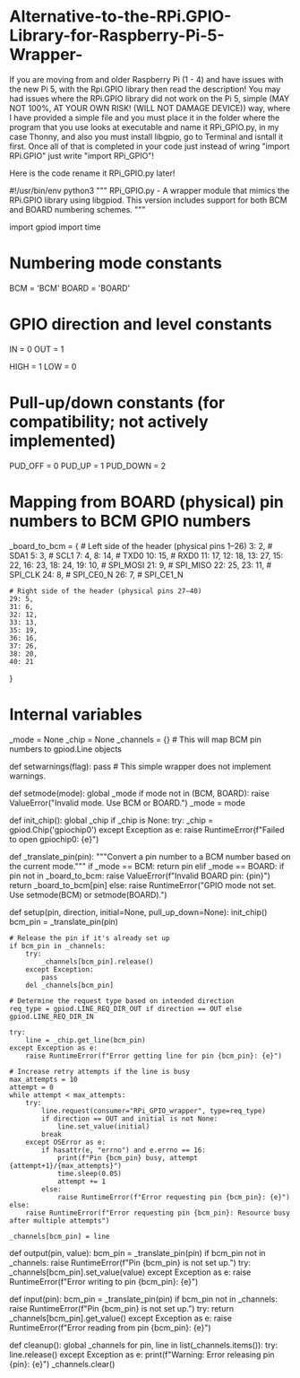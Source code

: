 # Alternative-to-the-RPi.GPIO-Library-for-Raspberry-Pi-5-Wrapper-
If you are moving from and older Raspberry Pi (1 - 4) and have issues with the new Pi 5, with the Rpi.GPIO library then read the description!
You may had issues where the RPi.GPIO library did not work on the Pi 5, simple (MAY NOT 100%, AT YOUR OWN RISK! (WILL NOT DAMAGE DEVICE)) way, where I have provided a simple file and you must place it in the folder where the program that you use looks at executable and name it RPi_GPIO.py, in my case Thonny, and also you must install libgpio, go to Terminal and isntall it first.
Once all of that is completed in your code just instead of wring "import RPi.GPIO" just write "import RPi_GPIO"!



Here is the code rename it RPi_GPIO.py later!

#!/usr/bin/env python3
"""
RPi_GPIO.py - A wrapper module that mimics the RPi.GPIO library using libgpiod.
This version includes support for both BCM and BOARD numbering schemes.
"""

import gpiod
import time

# Numbering mode constants
BCM = 'BCM'
BOARD = 'BOARD'

# GPIO direction and level constants
IN = 0
OUT = 1

HIGH = 1
LOW = 0

# Pull-up/down constants (for compatibility; not actively implemented)
PUD_OFF = 0
PUD_UP = 1
PUD_DOWN = 2

# Mapping from BOARD (physical) pin numbers to BCM GPIO numbers
_board_to_bcm = {
    # Left side of the header (physical pins 1–26)
    3: 2,    # SDA1
    5: 3,    # SCL1
    7: 4,
    8: 14,   # TXD0
    10: 15,  # RXD0
    11: 17,
    12: 18,
    13: 27,
    15: 22,
    16: 23,
    18: 24,
    19: 10,  # SPI_MOSI
    21: 9,   # SPI_MISO
    22: 25,
    23: 11,  # SPI_CLK
    24: 8,   # SPI_CE0_N
    26: 7,   # SPI_CE1_N

    # Right side of the header (physical pins 27–40)
    29: 5,
    31: 6,
    32: 12,
    33: 13,
    35: 19,
    36: 16,
    37: 26,
    38: 20,
    40: 21
}

# Internal variables
_mode = None
_chip = None
_channels = {}  # This will map BCM pin numbers to gpiod.Line objects

def setwarnings(flag):
    pass  # This simple wrapper does not implement warnings.

def setmode(mode):
    global _mode
    if mode not in (BCM, BOARD):
        raise ValueError("Invalid mode. Use BCM or BOARD.")
    _mode = mode

def init_chip():
    global _chip
    if _chip is None:
        try:
            _chip = gpiod.Chip('gpiochip0')
        except Exception as e:
            raise RuntimeError(f"Failed to open gpiochip0: {e}")

def _translate_pin(pin):
    """Convert a pin number to a BCM number based on the current mode."""
    if _mode == BCM:
        return pin
    elif _mode == BOARD:
        if pin not in _board_to_bcm:
            raise ValueError(f"Invalid BOARD pin: {pin}")
        return _board_to_bcm[pin]
    else:
        raise RuntimeError("GPIO mode not set. Use setmode(BCM) or setmode(BOARD).")

def setup(pin, direction, initial=None, pull_up_down=None):
    init_chip()
    bcm_pin = _translate_pin(pin)

    # Release the pin if it's already set up
    if bcm_pin in _channels:
        try:
            _channels[bcm_pin].release()
        except Exception:
            pass
        del _channels[bcm_pin]

    # Determine the request type based on intended direction
    req_type = gpiod.LINE_REQ_DIR_OUT if direction == OUT else gpiod.LINE_REQ_DIR_IN

    try:
        line = _chip.get_line(bcm_pin)
    except Exception as e:
        raise RuntimeError(f"Error getting line for pin {bcm_pin}: {e}")

    # Increase retry attempts if the line is busy
    max_attempts = 10
    attempt = 0
    while attempt < max_attempts:
        try:
            line.request(consumer="RPi_GPIO_wrapper", type=req_type)
            if direction == OUT and initial is not None:
                line.set_value(initial)
            break
        except OSError as e:
            if hasattr(e, "errno") and e.errno == 16:
                print(f"Pin {bcm_pin} busy, attempt {attempt+1}/{max_attempts}")
                time.sleep(0.05)
                attempt += 1
            else:
                raise RuntimeError(f"Error requesting pin {bcm_pin}: {e}")
    else:
        raise RuntimeError(f"Error requesting pin {bcm_pin}: Resource busy after multiple attempts")

    _channels[bcm_pin] = line

def output(pin, value):
    bcm_pin = _translate_pin(pin)
    if bcm_pin not in _channels:
        raise RuntimeError(f"Pin {bcm_pin} is not set up.")
    try:
        _channels[bcm_pin].set_value(value)
    except Exception as e:
        raise RuntimeError(f"Error writing to pin {bcm_pin}: {e}")

def input(pin):
    bcm_pin = _translate_pin(pin)
    if bcm_pin not in _channels:
        raise RuntimeError(f"Pin {bcm_pin} is not set up.")
    try:
        return _channels[bcm_pin].get_value()
    except Exception as e:
        raise RuntimeError(f"Error reading from pin {bcm_pin}: {e}")

def cleanup():
    global _channels
    for pin, line in list(_channels.items()):
        try:
            line.release()
        except Exception as e:
            print(f"Warning: Error releasing pin {pin}: {e}")
    _channels.clear()

